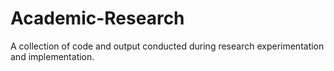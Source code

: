 # Academic-Research
A collection of code and output conducted during research experimentation and implementation.
